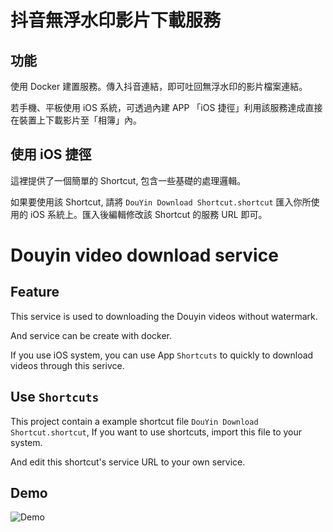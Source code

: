 # 抖音無浮水印影片下載服務

## 功能

使用 Docker 建置服務。傳入抖音連結，即可吐回無浮水印的影片檔案連結。

若手機、平板使用 iOS 系統，可透過內建 APP 「iOS 捷徑」利用該服務達成直接在裝置上下載影片至「相簿」內。

## 使用 iOS 捷徑

這裡提供了一個簡單的 Shortcut, 包含一些基礎的處理邏輯。

如果要使用該 Shortcut, 請將 `DouYin Download Shortcut.shortcut`  匯入你所使用的 iOS 系統上。匯入後編輯修改該 Shortcut 的服務 URL 即可。

# Douyin video download service

## Feature

This service is used to downloading the Douyin videos without watermark.

And service can be create with docker.

If you use iOS system, you can use App `Shortcuts` to quickly to download videos through this serivce.

## Use `Shortcuts`

This project contain a example shortcut file `DouYin Download Shortcut.shortcut`, If you want to use shortcuts, import this file to your system.

And edit this shortcut's service URL to your own service.

## Demo

![Demo](https://user-images.githubusercontent.com/16682813/165685821-f180476e-e895-451c-8b89-473e104f890b.gif)
